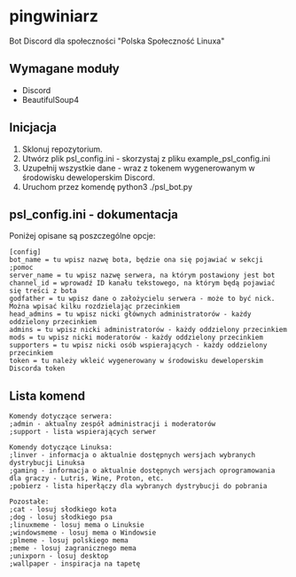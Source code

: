 # pingwiniarz
Bot Discord dla społeczności "Polska Społeczność Linuxa"

## Wymagane moduły
- Discord
- BeautifulSoup4

## Inicjacja
1. Sklonuj repozytorium.
2. Utwórz plik psl_config.ini - skorzystaj z pliku example_psl_config.ini
3. Uzupełnij wszystkie dane - wraz z tokenem wygenerowanym w środowisku deweloperskim Discord.
4. Uruchom przez komendę python3 ./psl_bot.py

## psl_config.ini - dokumentacja
Poniżej opisane są poszczególne opcje:

```
[config]
bot_name = tu wpisz nazwę bota, będzie ona się pojawiać w sekcji ;pomoc
server_name = tu wpisz nazwę serwera, na którym postawiony jest bot
channel_id = wprowadź ID kanału tekstowego, na którym będą pojawiać się treści z bota
godfather = tu wpisz dane o założycielu serwera - może to być nick. Można wpisać kilku rozdzielając przecinkiem
head_admins = tu wpisz nicki głównych administratorów - każdy oddzielony przecinkiem
admins = tu wpisz nicki administratorów - każdy oddzielony przecinkiem
mods = tu wpisz nicki moderatorów - każdy oddzielony przecinkiem
supporters = tu wpisz nicki osób wspierających - każdy oddzielony przecinkiem
token = tu należy wkleić wygenerowany w środowisku deweloperskim Discorda token
```

## Lista komend
```
Komendy dotyczące serwera:
;admin - aktualny zespół administracji i moderatorów
;support - lista wspierających serwer

```

```
Komendy dotyczące Linuksa:
;linver - informacja o aktualnie dostępnych wersjach wybranych dystrybucji Linuksa
;gaming - informacja o aktualnie dostępnych wersjach oprogramowania dla graczy - Lutris, Wine, Proton, etc.
;pobierz - lista hiperłączy dla wybranych dystrybucji do pobrania

```

```
Pozostałe:
;cat - losuj słodkiego kota
;dog - losuj słodkiego psa
;linuxmeme - losuj mema o Linuksie
;windowsmeme - losuj mema o Windowsie
;plmeme - losuj polskiego mema
;meme - losuj zagranicznego mema
;unixporn - losuj desktop
;wallpaper - inspiracja na tapetę
```